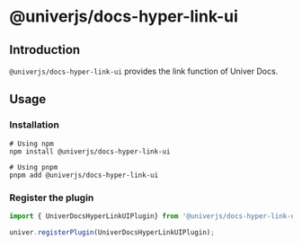 # @univerjs/docs-hyper-link-ui

## Introduction

`@univerjs/docs-hyper-link-ui` provides the link function of Univer Docs.

## Usage

### Installation

```shell
# Using npm
npm install @univerjs/docs-hyper-link-ui

# Using pnpm
pnpm add @univerjs/docs-hyper-link-ui
```

### Register the plugin

```typescript
import { UniverDocsHyperLinkUIPlugin} from '@univerjs/docs-hyper-link-ui';

univer.registerPlugin(UniverDocsHyperLinkUIPlugin);
```

<!-- Links -->
[npm-version-shield]: https://img.shields.io/npm/v/@univerjs/docs-hyper-link-ui?style=flat-square
[npm-version-link]: https://npmjs.com/package/@univerjs/docs-hyper-link-ui
[npm-license-shield]: https://img.shields.io/npm/l/@univerjs/docs-hyper-link-ui?style=flat-square
[npm-downloads-shield]: https://img.shields.io/npm/dm/@univerjs/docs-hyper-link-ui?style=flat-square
